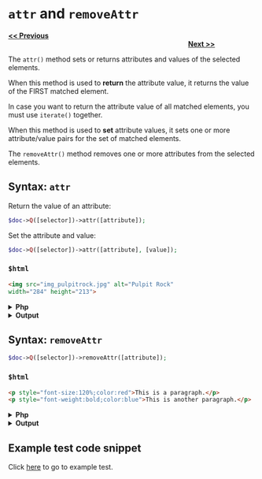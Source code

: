 # `attr` and `removeAttr`

<a href="addclass-and-removeclass.md"><b><< Previous</b></a>
&emsp;&emsp;&emsp;&emsp;&emsp;&emsp;&emsp;
&emsp;&emsp;&emsp;&emsp;&emsp;&emsp;&emsp;
&emsp;&emsp;&emsp;&emsp;&emsp;&emsp;&emsp;
&emsp;&emsp;&emsp;&emsp;&emsp;&emsp;&emsp;
&emsp;&emsp;&emsp;&emsp;&emsp;&emsp;&emsp;
&emsp;&emsp;&emsp;&emsp;&emsp;&emsp;&emsp;
&emsp;&emsp;&emsp;&emsp;&emsp;&emsp;&emsp;
&emsp;&emsp;&emsp;&emsp;
<a href="html-and-text.md"><b>Next >></b></a>

The `attr()` method sets or returns attributes and values of the selected elements.

When this method is used to **return** the attribute value, it returns the value of the FIRST matched element.

In case you want to return the attribute value of all matched elements, you must use `iterate()` together.

When this method is used to **set** attribute values, it sets one or more attribute/value pairs for the set of matched elements.

The `removeAttr()` method removes one or more attributes from the selected elements.

## Syntax: `attr`

Return the value of an attribute:

```php
$doc->Q([selector])->attr([attribute]);
```

Set the attribute and value:

```php
$doc->Q([selector])->attr([attribute], [value]);
```

### `$html` 

```html
<img src="img_pulpitrock.jpg" alt="Pulpit Rock" 
width="284" height="213">
```

<details><summary><b>Php</b></summary>

```php
<?php
include "../src/webscraper.php";
$doc = new WebScraper();
$doc->loadHTML($html);

$doc->Q("img")->attr("width", "500px");

$doc->output();
```
</details>

<details><summary><b>Output</b></summary>

```html
<img src="img_pulpitrock.jpg" alt="Pulpit Rock" 
width="500px" height="213">
```
</details>

## Syntax: `removeAttr`

```php
$doc->Q([selector])->removeAttr([attribute]);
```

### `$html` 

```html
<p style="font-size:120%;color:red">This is a paragraph.</p>
<p style="font-weight:bold;color:blue">This is another paragraph.</p>
```

<details><summary><b>Php</b></summary>

```php
<?php
include "../src/webscraper.php";
$doc = new WebScraper();
$doc->loadHTML($html);

$doc->Q("p")->removeAttr("style");

$doc->output();
```
</details>

<details><summary><b>Output</b></summary>

```html
<p>This is a paragraph.</p>
<p>This is another paragraph.</p>
```
</details>

## Example test code snippet

Click [here](../examples/example_attributes_manipulation.php) to go to example test.
